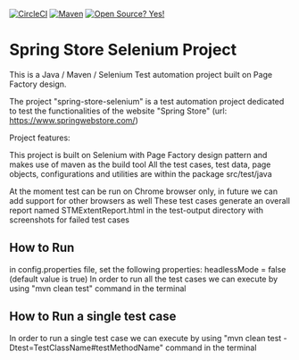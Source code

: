 [![CircleCI](https://circleci.com/gh/SpringStoreOrg/spring-store-selenium.svg?style=shield)](https://app.circleci.com/pipelines/github/SpringStoreOrg/spring-store-selenium?branch=main) [![Maven](https://badgen.net/badge/icon/maven?icon=maven&label)](https://https://maven.apache.org/)
[![Open Source? Yes!](https://badgen.net/badge/Open%20Source%20%3F/Yes%21/blue?icon=github)](https://github.com/Naereen/badges/)

# Spring Store Selenium Project  

This is a Java / Maven / Selenium Test automation project built on Page Factory design.

The project "spring-store-selenium" is a test automation project dedicated to test the functionalities of the website "Spring Store" (url: https://www.springwebstore.com/)

Project features:

This project is built on Selenium with Page Factory design pattern and makes use of maven as the build tool
All the test cases, test data, page objects, configurations and utilities are within the package src/test/java

At the moment test can be run on Chrome browser only, in future we can add support for other browsers as well
These test cases generate an overall report named STMExtentReport.html in the test-output directory with screenshots for failed test cases
        
## How to Run
in config.properties file, set the following properties: headlessMode = false (default value is true)
In order to run all the test cases we can execute by using "mvn clean test" command in the terminal

## How to Run a single test case
In order to run a single test case we can execute by using "mvn clean test -Dtest=TestClassName#testMethodName" command in the terminal

